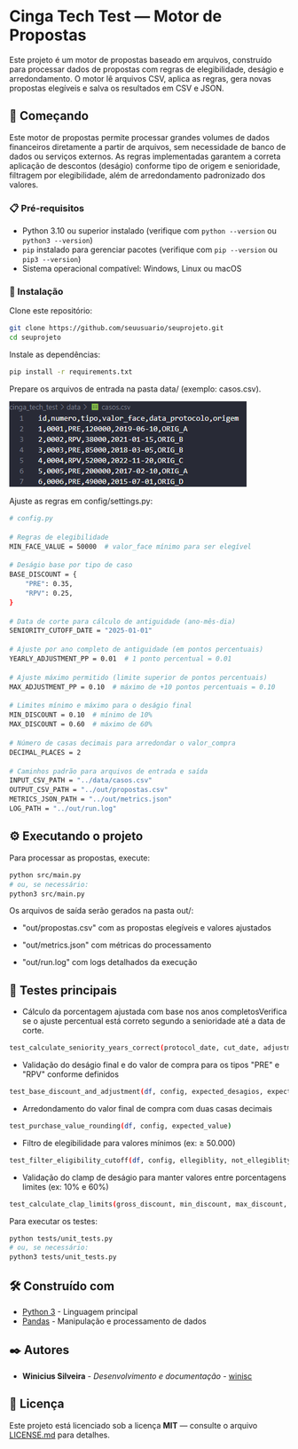 # Cinga Tech Test — Motor de Propostas

Este projeto é um motor de propostas baseado em arquivos, construído para processar dados de propostas com regras de elegibilidade, deságio e arredondamento. O motor lê arquivos CSV, aplica as regras, gera novas propostas elegíveis e salva os resultados em CSV e JSON.

## 🚀 Começando

Este motor de propostas permite processar grandes volumes de dados financeiros diretamente a partir de arquivos, sem necessidade de banco de dados ou serviços externos. As regras implementadas garantem a correta aplicação de descontos (deságio) conforme tipo de origem e senioridade, filtragem por elegibilidade, além de arredondamento padronizado dos valores.


### 📋 Pré-requisitos

- Python 3.10 ou superior instalado (verifique com `python --version` ou `python3 --version`)
- `pip` instalado para gerenciar pacotes (verifique com `pip --version` ou `pip3 --version`)
- Sistema operacional compatível: Windows, Linux ou macOS



### 🔧 Instalação


Clone este repositório:

```bash
git clone https://github.com/seuusuario/seuprojeto.git
cd seuprojeto
```

Instale as dependências:

```bash
pip install -r requirements.txt
```

Prepare os arquivos de entrada na pasta data/ (exemplo: casos.csv).

![alt text](exemple.png)

Ajuste as regras em config/settings.py:

```bash
# config.py

# Regras de elegibilidade
MIN_FACE_VALUE = 50000  # valor_face mínimo para ser elegível

# Deságio base por tipo de caso
BASE_DISCOUNT = {
    "PRE": 0.35,
    "RPV": 0.25,
}

# Data de corte para cálculo de antiguidade (ano-mês-dia)
SENIORITY_CUTOFF_DATE = "2025-01-01"

# Ajuste por ano completo de antiguidade (em pontos percentuais)
YEARLY_ADJUSTMENT_PP = 0.01  # 1 ponto percentual = 0.01

# Ajuste máximo permitido (limite superior de pontos percentuais)
MAX_ADJUSTMENT_PP = 0.10  # máximo de +10 pontos percentuais = 0.10

# Limites mínimo e máximo para o deságio final
MIN_DISCOUNT = 0.10  # mínimo de 10%
MAX_DISCOUNT = 0.60  # máximo de 60%

# Número de casas decimais para arredondar o valor_compra
DECIMAL_PLACES = 2

# Caminhos padrão para arquivos de entrada e saída
INPUT_CSV_PATH = "../data/casos.csv"
OUTPUT_CSV_PATH = "../out/propostas.csv"
METRICS_JSON_PATH = "../out/metrics.json"
LOG_PATH = "../out/run.log"
```

## ⚙️ Executando o projeto

Para processar as propostas, execute:

```bash
python src/main.py
# ou, se necessário:
python3 src/main.py
```
Os arquivos de saída serão gerados na pasta out/:

- "out/propostas.csv" com as propostas elegíveis e valores ajustados

- "out/metrics.json" com métricas do processamento

- "out/run.log" com logs detalhados da execução

## 🔩 Testes principais

- Cálculo da porcentagem ajustada com base nos anos completosVerifica se o ajuste percentual está correto segundo a senioridade até a data de corte.
```bash
test_calculate_seniority_years_correct(protocol_date, cut_date, adjustment_pp, pp_expected)
```
- Validação do deságio final e do valor de compra para os tipos "PRE" e "RPV" conforme definidos
```bash
test_base_discount_and_adjustment(df, config, expected_desagios, expected_valores_compra)
```
- Arredondamento do valor final de compra com duas casas decimais
```bash
test_purchase_value_rounding(df, config, expected_value)
```
- Filtro de elegibilidade para valores mínimos (ex: ≥ 50.000)
```bash
test_filter_eligibility_cutoff(df, config, ellegiblity, not_ellegiblity)
```
- Validação do clamp de deságio para manter valores entre porcentagens limites (ex: 10% e 60%)
```bash
test_calculate_clap_limits(gross_discount, min_discount, max_discount, discount_expected)
```
Para executar os testes:

```bash
python tests/unit_tests.py
# ou, se necessário:
python3 tests/unit_tests.py
```

## 🛠️ Construído com

* [Python 3](https://www.python.org/) - Linguagem principal
* [Pandas](https://pandas.pydata.org/) - Manipulação e processamento de dados

## ✒️ Autores

* **Winicius Silveira** - *Desenvolvimento e documentação* - [winisc](https://github.com/winisc)

## 📄 Licença

Este projeto está licenciado sob a licença **MIT** — consulte o arquivo [LICENSE.md](LICENSE.md) para detalhes.
